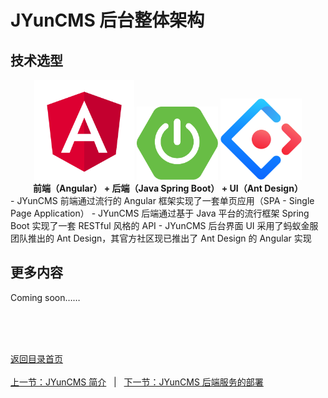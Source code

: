 # JYunCMS 后台整体架构

## 技术选型

<center>
<div>
<img src="./assets/img/logo-angular.svg" width="160px;"></img>
<img src="./assets/img/logo-spring-boot.svg" width="130px"></img>
<img src="./assets/img/logo-ant-design.svg" width="130px"></img>
</div>
<b>前端（Angular） + 后端（Java Spring Boot） + UI（Ant Design）</b>
</center>
- JYunCMS 前端通过流行的 Angular 框架实现了一套单页应用（SPA - Single Page Application）
- JYunCMS 后端通过基于 Java 平台的流行框架 Spring Boot 实现了一套 RESTful 风格的 API
- JYunCMS 后台界面 UI 采用了蚂蚁金服团队推出的 Ant Design，其官方社区现已推出了 Ant Design 的 Angular 实现



## 更多内容

Coming soon……


<br/><br/><br/>

<div id="bom">
    <a href="./README.md">返回目录首页</a>
</div>
<br>
<div id="bom">
    <a href="./1.1_intro_base.md">上一节：JYunCMS 简介</a>
    &nbsp;&nbsp;|&nbsp;&nbsp;
    <a href="./2.1_install_back_end">下一节：JYunCMS 后端服务的部署</a>
</div>

<link rel="stylesheet" rev="stylesheet" href="./assets/css/easy-ci.css" type="text/css"/>
